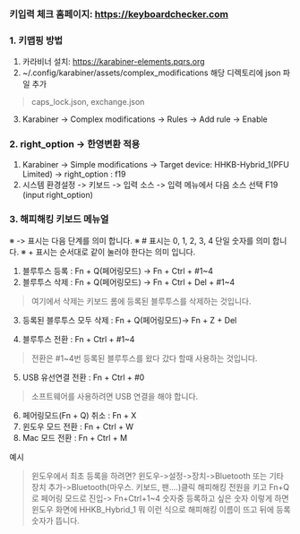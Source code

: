 ### 키입력 체크 홈페이지: https://keyboardchecker.com

### 1. 키맵핑 방법
1. 카라비너 설치: https://karabiner-elements.pqrs.org
2. ~/.config/karabiner/assets/complex_modifications 해당 디렉토리에 json 파일 추가 
> caps_lock.json, exchange.json
3. Karabiner -> Complex modifications -> Rules -> Add rule -> Enable

### 2. right_option -> 한영변환 적용 
1. Karabiner -> Simple modifications -> Target device: HHKB-Hybrid_1(PFU Limited) -> right_option : f19
2. 시스템 환경설정 -> 키보드 -> 입력 소스 -> 입력 메뉴에서 다음 소스 선택 F19 (input right_option)

### 3. 해피해킹 키보드 메뉴얼
※ -> 표시는 다음 단계를 의미 합니다.
※ # 표시는 0, 1, 2, 3, 4 단일 숫자를 의미 합니다.
※ + 표시는 순서대로 같이 눌러야 한다는 의미 입니다.

1. 블루투스 등록 : Fn + Q(페어링모드) -> Fn + Ctrl + #1~4 
2. 블루투스 삭제 : Fn + Q(페어링모드) -> Fn + Ctrl + Del + #1~4
> 여기에서 삭제는 키보드 롬에 등록된 블루투스를 삭제하는 것입니다.
3. 등록된 블루투스 모두 삭제 : Fn + Q(페어링모드)-> Fn + Z + Del

4. 블루투스 전환 : Fn + Ctrl + #1~4
> 전환은 #1~4번 등록된 블루투스를 왔다 갔다 할때 사용하는 것입니다.

5. USB 유선연결 전환 : Fn + Ctrl + #0
> 소프트웨어를 사용하려면 USB 연결을 해야 합니다.

6. 페어링모드(Fn + Q) 취소 : Fn + X
7. 윈도우 모드 전환 : Fn + Ctrl + W
8. Mac 모드 전환 : Fn + Ctrl + M

예시
> 윈도우에서 최초 등록을 하려면?
윈도우->설정->장치->Bluetooth 또는 기타 장치 추가->Bluetooth(마우스. 키보드, 팬....)클릭
해피해킹 전원을 키고 Fn+Q 로 페어링 모드로 진입-> Fn+Ctrl+1~4 숫자중 등록하고 싶은 숫자
이렇게 하면 윈도우 화면에 HHKB_Hybrid_1 뭐 이런 식으로 해피해킹 이름이 뜨고 뒤에 등록숫자가 뜹니다.
